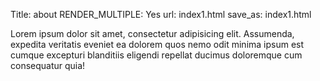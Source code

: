 Title: about
RENDER_MULTIPLE: Yes
url: index1.html
save_as: index1.html


Lorem ipsum dolor sit amet, consectetur adipisicing elit. Assumenda, expedita veritatis eveniet ea dolorem quos nemo odit minima ipsum est cumque excepturi blanditiis eligendi repellat ducimus doloremque cum consequatur quia!
